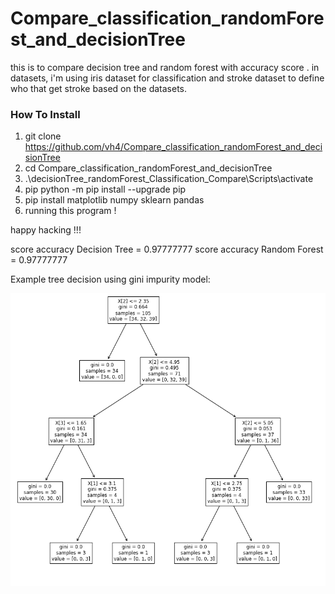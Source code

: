 # Compare_classification_randomForest_and_decisionTree
this is to compare decision tree and random forest with accuracy score . in datasets, i'm using iris dataset for classification and stroke dataset to define who that get stroke based on the datasets.

### How To Install 

1. git clone https://github.com/vh4/Compare_classification_randomForest_and_decisionTree
2. cd Compare_classification_randomForest_and_decisionTree
3. .\decisionTree_randomForest_Classification_Compare\Scripts\activate
4. pip python -m pip install --upgrade pip
5. pip install matplotlib numpy sklearn pandas 
6. running this program ! 

happy hacking !!!

score accuracy Decision Tree = 0.97777777
score accuracy Random Forest = 0.97777777


Example tree decision using gini impurity model:

![alt text](https://github.com/vh4/Compare_classification_randomForest_and_decisionTree/blob/master/img.png)
